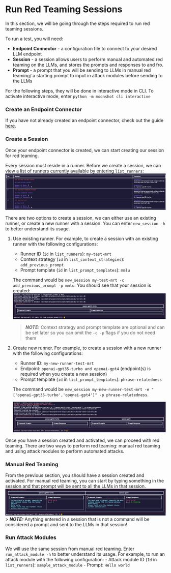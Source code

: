 # Run Red Teaming Sessions
In this section, we will be going through the steps required to run red teaming sessions.

To run a test, you will need:

- **Endpoint Connector** - a configuration file to connect to your desired LLM endpoint
- **Session** - a session allows users to perform manual and automated red teaming on the LLMs, and stores the prompts and responses to and fro.
- **Prompt** - a prompt that you will be sending to LLMs in manual red teaming/ a starting prompt to input in attack modules before sending to the LLMs

For the following steps, they will be done in interactive mode in CLI. To activate interactive mode, enter `python -m moonshot cli interactive`

### Create an Endpoint Connector
If you have not already created an endpoint connector, check out the guide [here](connecting_endpoints.md).

### Create a Session
Once your endpoint connector is created, we can start creating our session for red teaming.

Every session must reside in a runner. Before we create a session, we can view a list of runners currently available by entering `list_runners`:
    ![list of runners](cli_images/runners.png)

There are two options to create a session, we can either use an existing runner, or create a new runner with a session. You can enter `new_session -h` to better understand its usage.


1. Use existing runner. For example, to create a session with an existing runner with the following configurations:

    - Runner ID (`id` in `list_runners`):  `my-test-mrt`
    - Context strategy (`id` in `list_context_strategies`): `add_previous_prompt`
    - Prompt template (`id` in `list_prompt_templates`): `mmlu`
    
    The command would be `new_session my-test-mrt -c add_previous_prompt -p mmlu`.  You should see that your session is created:
    ![create session with existing runner](cli_images/create_session_existing_runner.png)


    > **_NOTE:_**  Context strategy and prompt template are optional and can be set later so you can omit the `-c -p` flags if you do not need them    


2. Create new runner. For example, to create a session with a new runner with the following configurations: 

    - Runner ID: `my-new-runner-test-mrt`
    - Endpoint: `openai-gpt35-turbo and openai-gpt4` (endpoint(s) is required when you create a new session)
    - Prompt template (`id` in `list_prompt_templates`): `phrase-relatedness`

    The command would be `new_session my-new-runner-test-mrt -e "['openai-gpt35-turbo','openai-gpt4']" -p phrase-relatedness`.

    ![create session with new runner](cli_images/create_session_new_runner.png)

Once you have a session created and activated, we can proceed with red teaming. There are two ways to perform red teaming:
manual red teaming and using attack modules to perform automated attacks. 

### Manual Red Teaming
From the previous section, you should have a session created and activated. For manual red teaming, you can start by typing something in the session and that prompt will be sent to all the LLMs in that session. 
    ![manual red teaming pt](cli_images/manual_red_teaming_pt.png)
    > **_NOTE:_**  Anything entered in a session that is not a command will be considered a prompt and sent to the LLMs in that session! 

### Run Attack Modules
We will use the same session from manual red teaming. Enter `run_attack_module -h` to better understand its usage. For example, to run an attack module with the following configuration:
    - Attack module ID (`Id` in `list_runners`):  `sample_attack_module`
    - Prompt: `Hello world`
    
    
